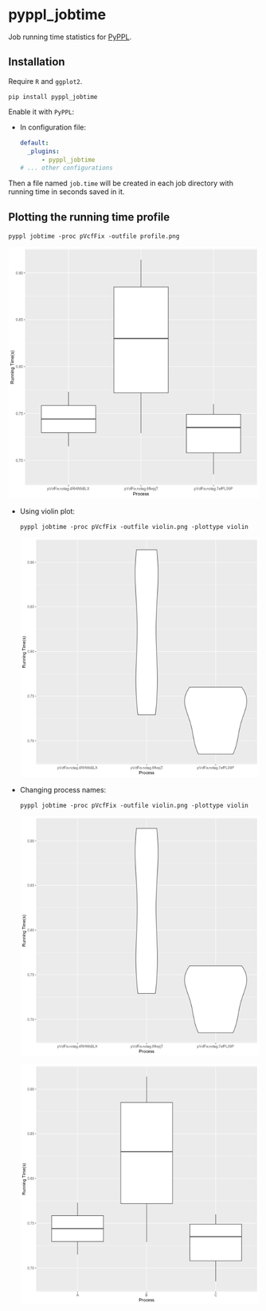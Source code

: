 # pyppl_jobtime

Job running time statistics for [PyPPL](https://github.com/pwwang/PyPPL).

## Installation
Require `R` and `ggplot2`.
```shell
pip install pyppl_jobtime
```

Enable it with `PyPPL`:
- In configuration file:
  ```yaml
  default:
    _plugins:
        - pyppl_jobtime
  # ... other configurations
  ```

Then a file named `job.time` will be created in each job directory with running time in seconds saved in it.

## Plotting the running time profile
```shell
pyppl jobtime -proc pVcfFix -outfile profile.png
```

![profile.png](./images/profile.png)

- Using violin plot:
    ```shell
    pyppl jobtime -proc pVcfFix -outfile violin.png -plottype violin
    ```
    ![violin.png](./images/violin.png)

- Changing process names:
    ```shell
    pyppl jobtime -proc pVcfFix -outfile violin.png -plottype violin
    ```
    ![violin.png](./images/violin.png)

    ![procnames.png](./images/procnames.png)
